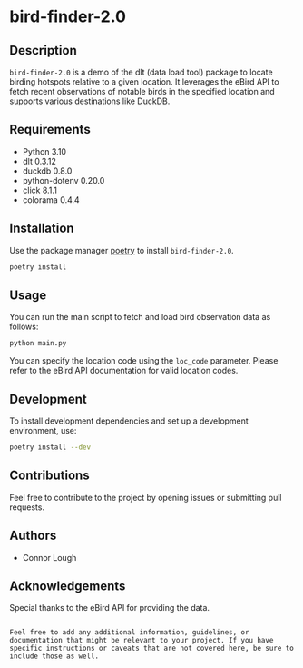 # bird-finder-2.0

## Description
`bird-finder-2.0` is a demo of the dlt (data load tool) package to locate birding hotspots relative to a given location. It leverages the eBird API to fetch recent observations of notable birds in the specified location and supports various destinations like DuckDB.

## Requirements
- Python 3.10
- dlt 0.3.12
- duckdb 0.8.0
- python-dotenv 0.20.0
- click 8.1.1
- colorama 0.4.4

## Installation

Use the package manager [poetry](https://python-poetry.org/) to install `bird-finder-2.0`.

```bash
poetry install
```

## Usage

You can run the main script to fetch and load bird observation data as follows:

```bash
python main.py
```

You can specify the location code using the `loc_code` parameter. Please refer to the eBird API documentation for valid location codes.

## Development

To install development dependencies and set up a development environment, use:

```bash
poetry install --dev
```

## Contributions

Feel free to contribute to the project by opening issues or submitting pull requests.

## Authors

- Connor Lough

## Acknowledgements

Special thanks to the eBird API for providing the data.

```

Feel free to add any additional information, guidelines, or documentation that might be relevant to your project. If you have specific instructions or caveats that are not covered here, be sure to include those as well.